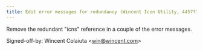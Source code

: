 ```yaml
---
title: Edit error messages for redundancy (Wincent Icon Utility, 4457f16)
---
```


Remove the redundant "icns" reference in a couple of the error messages.

Signed-off-by: Wincent Colaiuta &lt;win@wincent.com&gt;
